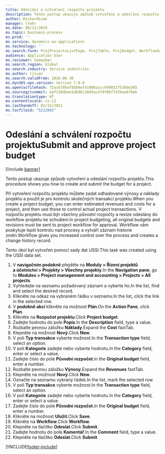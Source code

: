 ```yaml
---
title: Odeslání a schválení rozpočtu projektu
description: Tento postup ukazuje způsob vytvoření a odeslání rozpočtu projektu.
author: RichardLuan
manager: tfehr
ms.date: 08/13/2019
ms.topic: business-process
ms.prod: ''
ms.service: dynamics-ax-applications
ms.technology: ''
ms.search.form: ProjProjectsListPage, ProjTable, ProjBudget, WorkflowSubmitDialog
audience: Application User
ms.reviewer: kamaybac
ms.search.region: Global
ms.search.industry: Service industries
ms.author: riluan
ms.search.validFrom: 2016-06-30
ms.dyn365.ops.version: Version 7.0.0
ms.openlocfilehash: 72ac6705ef8584ef41980a1cc9490227538de365
ms.sourcegitcommit: eaf330dbee1db96c20d5ac479f007747bea079eb
ms.translationtype: HT
ms.contentlocale: cs-CZ
ms.lasthandoff: 02/15/2021
ms.locfileid: "5222842"
---
```

# <a name="submit-and-approve-project-budget"></a><span data-ttu-id="46014-103">Odeslání a schválení rozpočtu projektu</span><span class="sxs-lookup"><span data-stu-id="46014-103">Submit and approve project budget</span></span>

[!include [banner](../../includes/banner.md)]

<span data-ttu-id="46014-104">Tento postup ukazuje způsob vytvoření a odeslání rozpočtu projektu.</span><span class="sxs-lookup"><span data-stu-id="46014-104">This procedure shows you how to create and submit the budget for a project.</span></span> 

<span data-ttu-id="46014-105">Při vytvoření rozpočtu projektu můžete zadat odhadované výnosy a náklady projektu a použít je pro kontrolu skutečných transakcí projektu.</span><span class="sxs-lookup"><span data-stu-id="46014-105">When you create a project budget, you can enter estimated revenues and costs for a project, and then use those to control actual project transactions.</span></span> <span data-ttu-id="46014-106">V rozpočtu projektu musí být všechny původní rozpočty a revize odeslány do workflow projektu ke schválení.</span><span class="sxs-lookup"><span data-stu-id="46014-106">In project budgeting, all original budgets and revisions must be sent to project workflow for approval.</span></span> <span data-ttu-id="46014-107">Workflow vám poskytuje lepší kontrolu nad procesy a vytváří záznam historie změn.</span><span class="sxs-lookup"><span data-stu-id="46014-107">Workflow gives you increased control over the process and creates a change history record.</span></span>

<span data-ttu-id="46014-108">Tento úkol byl vytvořen pomocí sady dat USSI.</span><span class="sxs-lookup"><span data-stu-id="46014-108">This task was created using the USSI data set.</span></span>

1. <span data-ttu-id="46014-109">V **navigačním podokně** přejděte na **Moduly > Řízení projektů a účetnictví > Projekty > Všechny projekty**.</span><span class="sxs-lookup"><span data-stu-id="46014-109">In the **Navigation pane**, go to **Modules > Project management and accounting > Projects > All projects**.</span></span>
2. <span data-ttu-id="46014-110">Vyhledejte na seznamu požadovaný záznam a vyberte ho.</span><span class="sxs-lookup"><span data-stu-id="46014-110">In the list, find and select the desired record.</span></span>
3. <span data-ttu-id="46014-111">Klikněte na odkaz na vybraném řádku v seznamu.</span><span class="sxs-lookup"><span data-stu-id="46014-111">In the list, click the link in the selected row.</span></span>
4. <span data-ttu-id="46014-112">V **podokně akcí** klikněte na možnost **Plán**.</span><span class="sxs-lookup"><span data-stu-id="46014-112">On the **Action Pane**, click **Plan**.</span></span>
5. <span data-ttu-id="46014-113">Klikněte na **Rozpočet projektu**.</span><span class="sxs-lookup"><span data-stu-id="46014-113">Click **Project budget**.</span></span>
6. <span data-ttu-id="46014-114">Zadejte hodnotu do pole **Popis**.</span><span class="sxs-lookup"><span data-stu-id="46014-114">In the **Description** field, type a value.</span></span>
7. <span data-ttu-id="46014-115">Rozbalte pevnou záložku **Náklady**.</span><span class="sxs-lookup"><span data-stu-id="46014-115">Expand the **Cost** fastTab.</span></span>
8. <span data-ttu-id="46014-116">Klepněte na možnost **Nový**.</span><span class="sxs-lookup"><span data-stu-id="46014-116">Click **New**.</span></span>
9. <span data-ttu-id="46014-117">V poli **Typ transakce** vyberte možnost.</span><span class="sxs-lookup"><span data-stu-id="46014-117">In the **Transaction type** field, select an option.</span></span>
10. <span data-ttu-id="46014-118">V poli **Kategorie** zadejte nebo vyberte hodnotu.</span><span class="sxs-lookup"><span data-stu-id="46014-118">In the **Category** field, enter or select a value.</span></span>
11. <span data-ttu-id="46014-119">Zadejte číslo do pole **Původní rozpočet**.</span><span class="sxs-lookup"><span data-stu-id="46014-119">In the **Original budget** field, enter a number.</span></span>
12. <span data-ttu-id="46014-120">Rozbalte pevnou záložku **Výnosy**.</span><span class="sxs-lookup"><span data-stu-id="46014-120">Expand the **Revenues** fastTab.</span></span>
13. <span data-ttu-id="46014-121">Klepněte na možnost **Nový**.</span><span class="sxs-lookup"><span data-stu-id="46014-121">Click **New**.</span></span>
14. <span data-ttu-id="46014-122">Označte na seznamu vybraný řádek.</span><span class="sxs-lookup"><span data-stu-id="46014-122">In the list, mark the selected row.</span></span>
15. <span data-ttu-id="46014-123">V poli **Typ transakce** vyberte možnost.</span><span class="sxs-lookup"><span data-stu-id="46014-123">In the **Transaction type** field, select an option.</span></span>
16. <span data-ttu-id="46014-124">V poli **Kategorie** zadejte nebo vyberte hodnotu.</span><span class="sxs-lookup"><span data-stu-id="46014-124">In the **Category** field, enter or select a value.</span></span>
17. <span data-ttu-id="46014-125">Zadejte číslo do pole **Původní rozpočet**.</span><span class="sxs-lookup"><span data-stu-id="46014-125">In the **Original budget** field, enter a number.</span></span>
18. <span data-ttu-id="46014-126">Klikněte na možnost **Uložit**.</span><span class="sxs-lookup"><span data-stu-id="46014-126">Click **Save**.</span></span>
19. <span data-ttu-id="46014-127">Klikněte na **Workflow**.</span><span class="sxs-lookup"><span data-stu-id="46014-127">Click **Workflow**.</span></span>
20. <span data-ttu-id="46014-128">Klepněte na tlačítko **Odeslat**.</span><span class="sxs-lookup"><span data-stu-id="46014-128">Click **Submit**.</span></span>
21. <span data-ttu-id="46014-129">Zadejte hodnotu do pole **Komentář**.</span><span class="sxs-lookup"><span data-stu-id="46014-129">In the **Comment** field, type a value.</span></span>
22. <span data-ttu-id="46014-130">Klepněte na tlačítko **Odeslat**.</span><span class="sxs-lookup"><span data-stu-id="46014-130">Click **Submit**.</span></span>



[!INCLUDE[footer-include](../../../includes/footer-banner.md)]
